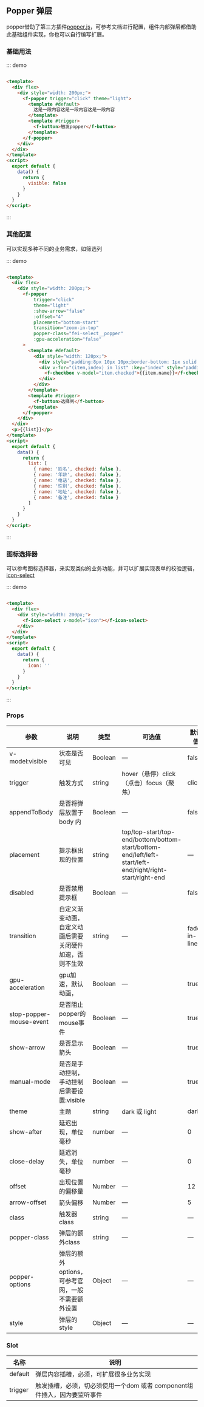 ## Popper 弹层

popper借助了第三方插件<a href="https://popper.js.org/" target="_blank">popper.js</a>，可参考文档进行配置，组件内部弹层都借助此基础组件实现，你也可以自行编写扩展。

### 基础用法

::: demo

```html

<template>
  <div flex>
    <div style="width: 200px;">
      <f-popper trigger="click" theme="light">
        <template #default>
          这是一段内容这是一段内容这是一段内容
        </template>
        <template #trigger>
          <f-button>触发popper</f-button>
        </template>
      </f-popper>
    </div>
  </div>
</template>
<script>
  export default {
    data() {
      return {
        visible: false
      }
    }
  }
</script>
```

:::

### 其他配置

可以实现多种不同的业务需求，如筛选列

::: demo

```html

<template>
  <div flex>
    <div style="width: 200px;">
      <f-popper
          trigger="click"
          theme="light"
          :show-arrow="false"
          :offset="4"
          placement="bottom-start"
          transition="zoom-in-top"
          popper-class="fei-select__popper"
          :gpu-acceleration="false"
      >
        <template #default>
          <div style="width: 120px;">
            <div style="padding:8px 10px 10px;border-bottom: 1px solid #eee;">选择列</div>
            <div v-for="(item,index) in list" :key="index" style="padding: 4px 8px;">
              <f-checkbox v-model="item.checked">{{item.name}}</f-checkbox>
            </div>
          </div>
        </template>
        <template #trigger>
          <f-button>选择列</f-button>
        </template>
      </f-popper>
    </div>
  </div>
  <p>{{list}}</p>
</template>
<script>
  export default {
    data() {
      return {
        list: [
          { name: '姓名', checked: false },
          { name: '年龄', checked: false },
          { name: '电话', checked: false },
          { name: '性别', checked: false },
          { name: '地址', checked: false },
          { name: '备注', checked: false }
        ]
      }
    }
  }
</script>
```

:::

### 图标选择器

可以参考图标选择器，来实现类似的业务功能，并可以扩展实现表单的校验逻辑，
<a href="https://github.com/daijuymg/f-ui-one/blob/master/src/components/icon-select/icon-select.vue" target="_blank">
icon-select
</a>

::: demo

```html

<template>
  <div flex>
    <div style="width: 200px;">
      <f-icon-select v-model="icon"></f-icon-select>
    </div>
  </div>
</template>
<script>
  export default {
    data() {
      return {
        icon: ''
      }
    }
  }
</script>
```

:::

### Props

| 参数      | 说明    | 类型      | 可选值       | 默认值   |
|---------- |-------- |---------- |-------------  |-------- |
| v-model:visible     | 状态是否可见   | Boolean  |  —   |  false   |
| trigger     | 触发方式   | string  | hover（悬停）click（点击）focus（聚焦） |  click  |
| appendToBody    | 是否将弹层放置于 body 内   | Boolean  |  —   |   false   |
| placement     | 提示框出现的位置   | string  |  top/top-start/top-end/bottom/bottom-start/bottom-end/left/left-start/left-end/right/right-start/right-end   |   —   |
| disabled     | 是否禁用提示框   | Boolean  |  —   |   false   |
| transition | 自定义渐变动画，自定义动画后需要关闭硬件加速，否则不生效   |  string     |  —   |   fade-in-linear   |
| gpu-acceleration | gpu加速，默认动画，   |  Boolean     |  —   |   true  |
| stop-popper-mouse-event | 是否阻止popper的mouse事件 |  Boolean     |  —   |   true  |
| show-arrow     | 是否显示箭头  |  Boolean  |  —   |   true   |
| manual-mode     | 是否是手动控制，手动控制后需要设置:visible  |  Boolean  |  —   |   true   |
| theme     | 主题   |  string  |  dark 或 light   |   dark   |
| show-after     | 延迟出现，单位毫秒   | number  | — |   0    |
| close-delay     | 延迟消失，单位毫秒   | number  | — |   0    |
| offset    | 出现位置的偏移量   |  Number |  — |    12     |
| arrow-offset    | 箭头偏移   |  Number |  — |    5     |
| class   | 触发器class   |  string |  — |     —     |
| popper-class   | 弹层的额外class   |  string |  — |     —     |
| popper-options   | 弹层的额外options，可参考官网，一般不需要额外设置  |  Object |  — |     —     |
| style   | 弹层的style  |  Object |  — |     —     |

### Slot

| 名称      | 说明    |
|---------- |-------- |
| default     | 弹层内容插槽，必须，可扩展很多业务实现   |
| trigger     | 触发插槽，必须，切必须使用一个dom 或者 component组件插入，因为要监听事件   |
